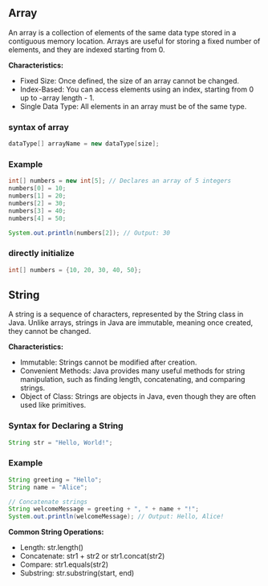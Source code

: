 ## Array

An array is a collection of elements of the same data type stored in a contiguous memory location. Arrays are useful for storing a fixed number of elements, and they are indexed starting from 0.

**Characteristics:**

- Fixed Size: Once defined, the size of an array cannot be changed.
- Index-Based: You can access elements using an index, starting from 0 up to -array length - 1.
- Single Data Type: All elements in an array must be of the same type.

### syntax of array

```java
dataType[] arrayName = new dataType[size];
```

### Example

```java
int[] numbers = new int[5]; // Declares an array of 5 integers
numbers[0] = 10;
numbers[1] = 20;
numbers[2] = 30;
numbers[3] = 40;
numbers[4] = 50;

System.out.println(numbers[2]); // Output: 30

```

### directly initialize

```java
int[] numbers = {10, 20, 30, 40, 50};

```

## String

A string is a sequence of characters, represented by the String class in Java. Unlike arrays, strings in Java are immutable, meaning once created, they cannot be changed.

**Characteristics:**

- Immutable: Strings cannot be modified after creation.
- Convenient Methods: Java provides many useful methods for string manipulation, such as finding length, concatenating, and comparing strings.
- Object of Class: Strings are objects in Java, even though they are often used like primitives.

### Syntax for Declaring a String

```java
String str = "Hello, World!";

```

### Example

```java
String greeting = "Hello";
String name = "Alice";

// Concatenate strings
String welcomeMessage = greeting + ", " + name + "!";
System.out.println(welcomeMessage); // Output: Hello, Alice!


```

**Common String Operations:**

- Length: str.length()
- Concatenate: str1 + str2 or str1.concat(str2)
- Compare: str1.equals(str2)
- Substring: str.substring(start, end)
